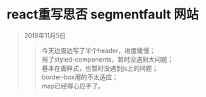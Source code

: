 # react重写思否 segmentfault 网站

> 2018年11月5日
>> 今天边查边写了半个header，进度缓慢；  
>> 用了styled-components，暂时没遇到大问题；  
>> 基本在画样式，也暂时没遇到js上的问题；  
>> border-box用的不太适应；  
>> map已经得心应手了。
